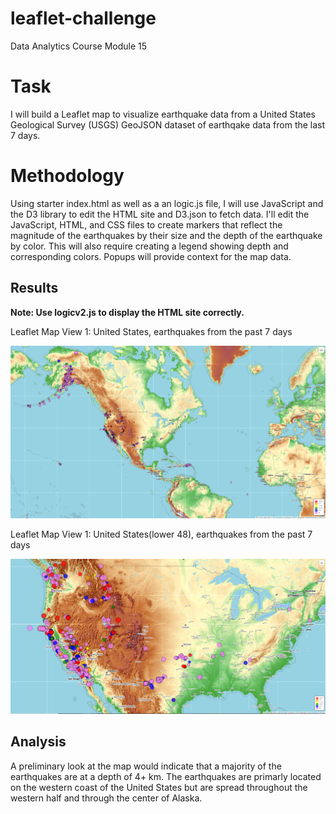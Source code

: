 # leaflet-challenge
Data Analytics Course Module 15

# Task
I will build a Leaflet map to visualize earthquake data from a United States Geological Survey (USGS) GeoJSON dataset of earthqake data from the last 7 days.

# Methodology
Using starter index.html as well as a an logic.js file, I will use JavaScript and the D3 library to edit the HTML site and D3.json to fetch data. I'll edit the JavaScript, HTML, and CSS files to create markers that reflect the magnitude of the earthquakes by their size and the depth of the earthquake by color. This will also require creating a legend showing depth and corresponding colors. Popups will provide context for the map data.

## Results
**Note: Use logicv2.js to display the HTML site correctly.**

Leaflet Map View 1: United States, earthquakes from the past 7 days

![United States](Images/leaflet_map_screenshot1.png)

Leaflet Map View 1: United States(lower 48), earthquakes from the past 7 days

![Lower 48](Images/leaflet_map_screenshot2.png)

## Analysis

A preliminary look at the map would indicate that a majority of the earthquakes are at a depth of 4+ km. The earthquakes are primarly located on the western coast of the United States but are spread throughout the western half and through the center of Alaska.
